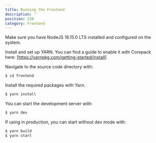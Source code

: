 ```yaml
---
title: Running the Frontend
description: ''
position: 210
category: Frontend
---
```


Make sure you have NodeJS 16.15.0 LTS installed and configured on the system.

Install and set up YARN. You can find a guide to enable it with Corepack here: [https://yarnpkg.com/getting-started/install]

Navigate to the source code directory with:

```bash
$ cd frontend
```

Install the required packages with Yarn.

```bash
$ yarn install
```

You can start the development server with:

```bash
$ yarn dev
```

If using in production, you can start without dev mode with:

```bash
$ yarn build
$ yarn start
```